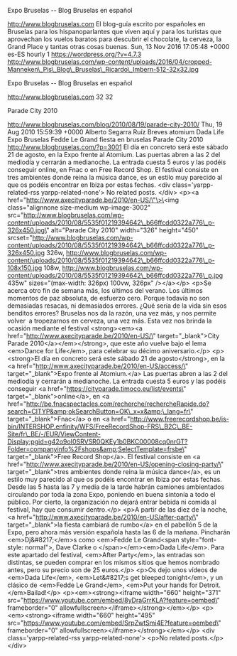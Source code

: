 Expo Bruselas -- Blog Bruselas en español

http://www.blogbruselas.com El blog-guía escrito por españoles en
Bruselas para los hispanoparlantes que viven aquí y para los turistas
que aprovechan los vuelos baratos para descubrir el chocolate, la
cerveza, la Grand Place y tantas otras cosas buenas. Sun, 13 Nov 2016
17:05:48 +0000 es-ES hourly 1 https://wordpress.org/?v=4.7.3
http://www.blogbruselas.com/wp-content/uploads/2016/04/cropped-Manneken\_Pis\_Blog\_Bruselas\_Ricardo\_Imbern-512-32x32.jpg

Expo Bruselas -- Blog Bruselas en español

http://www.blogbruselas.com 32 32

Parade City 2010

http://www.blogbruselas.com/blog/2010/08/19/parade-city-2010/ Thu, 19
Aug 2010 15:59:39 +0000 Alberto Segarra Ruíz Breves atomium Dada Life
Expo Bruselas Fedde Le Grand fiesta en bruselas Parade City 2010
http://www.blogbruselas.com/?p=3001 El día en concreto será este sábado
21 de agosto, en la Expo frente al Atomium. Las puertas abren a las 2
del mediodía y cerrarán a medianoche. La entrada cuesta 5 euros y las
podéis conseguir online, en Fnac o en Free Record Shop. El festival
consiste en tres ambientes donde reina la música dance, es un estilo muy
parecido al que os podéis encontrar en Ibiza por estas fechas. \<div
class=\'yarpp-related-rss yarpp-related-none\'\> No related posts.
\</div\> \<p\>\<a
href=\"http://www.axecityparade.be/2010/en-US/\"\>\<img
class=\"alignnone size-medium wp-image-3002\"
src=\"http://www.blogbruselas.com/wp-content/uploads/2010/08/5535f01219394642\_b66ffcdd0322a776\_p-326x450.jpg\"
alt=\"Parade City 2010\" width=\"326\" height=\"450\"
srcset=\"http://www.blogbruselas.com/wp-content/uploads/2010/08/5535f01219394642\_b66ffcdd0322a776\_p-326x450.jpg
326w,
http://www.blogbruselas.com/wp-content/uploads/2010/08/5535f01219394642\_b66ffcdd0322a776\_p-108x150.jpg
108w,
http://www.blogbruselas.com/wp-content/uploads/2010/08/5535f01219394642\_b66ffcdd0322a776\_p.jpg
435w\" sizes=\"(max-width: 326px) 100vw, 326px\" /\>\</a\>\</p\> \<p\>Se
acerca otro fin de semana más, los últimos del verano. Los últimos
momentos de paz absoluta, de esfuerzo cero. Porque todavía no son
demasiadas resacas, ni demasiados errores. ¿Qué sería de la vida sin
esos benditos errores? Bruselas nos da la razón, una vez más, y nos
permite volver  a tropezarnos en cerveza, una vez más. Esta vez nos
brinda la ocasión mediante el festival \<strong\>\<em\>\<a
href=\"http://www.axecityparade.be/2010/en-US/\"
target=\"\_blank\"\>City Parade 2010\</a\>\</em\>\</strong\>, que este
año vuelve bajo el lema \<em\>Dance for Life\</em\>, para celebrar su
décimo aniversario.\</p\> \<p\>\<strong\>El día en concreto será este
sábado 21 de agosto\</strong\>, en la \<a
href=\"http://www.axecityparade.be/2010/en-US/access/\"
target=\"\_blank\"\>Expo frente al Atomium.\</a\> Las puertas abren a
las 2 del mediodía y cerrarán a medianoche. La entrada cuesta 5 euros y
las podéis conseguir \<a
href=\"https://cityparade.timoco.eu/list/events\"
target=\"\_blank\"\>online\</a\>, en \<a
href=\"http://be.fnacspectacles.com/recherche/rechercheRapide.do?search=CITYP&amp;okSearchButton=OK\_x=x&amp;\_lang=fr\"
target=\"\_blank\"\>Fnac\</a\> o en \<a
href=\"http://www.freerecordshop.be/is-bin/INTERSHOP.enfinity/WFS/FreeRecordShop-FRS\_B2C\_BE-Site/fr\_BE/-/EUR/ViewContent-Display;pgid=g42o9oI0SRVSR0QKEy1b0BKC00008cq0nrGT?Folder=companyinfo%2Fshops&amp;SelectTemplate=frsbe\"
target=\"\_blank\"\>Free Record Shop\</a\>. El festival consiste en \<a
href=\"http://www.axecityparade.be/2010/en-US/opening-closing-party/\"
target=\"\_blank\"\>tres ambientes donde reina la música dance\</a\>, es
un estilo muy parecido al que os podéis encontrar en Ibiza por estas
fechas. Desde las 5 hasta las 7 y media de la tarde habrán camiones
ambientados circulando por toda la zona Expo, poniendo en buena sintonía
a todo el público. Por cierto, la organización no dejará entrar bebida
ni comida al festival, hay que consumir dentro.\</p\> \<p\>A partir de
las diez de la noche, \<a
href=\"http://www.axecityparade.be/2010/en-US/after-party/\"
target=\"\_blank\"\>la fiesta cambiará de rumbo\</a\> en el pabellón 5
de la Expo, pero ahora más versión española hasta las 6 de la mañana.
Pincharán \<em\>Dj&\#8217;\</em\>s como \<em\>Fedde Le Grand\<span
style=\"font-style: normal\"\>, Dave Clarke o \</span\>\</em\>\<em\>Dada
Life\</em\>. Para este apartado del festival, \<em\>After Party\</em\>,
las entradas son distintas, se pueden comprar en los mismos sitios que
hemos nombrado antes, pero su precio son de 25 euros.\</p\> \<p\>Os dejo
unos vídeos de \<em\>Dada Life\</em\>, \<em\>Let&\#8217;s get bleeped
tonight\</em\>, y un clásico de \<em\>Fedde Le Grand\</em\>, \<em\>Put
your hands for Detroit. \</em\>Bailad!\</p\>
\<p\>\<em\>\<strong\>\<iframe width=\"660\" height=\"371\"
src=\"https://www.youtube.com/embed/8yDraGrrKLA?feature=oembed\"
frameborder=\"0\" allowfullscreen\>\</iframe\>\</strong\>\</em\>\</p\>
\<p\>\<em\>\<strong\>\<iframe width=\"660\" height=\"495\"
src=\"https://www.youtube.com/embed/SrpZwtSmi4E?feature=oembed\"
frameborder=\"0\" allowfullscreen\>\</iframe\>\</strong\>\</em\>\</p\>
\<div class=\'yarpp-related-rss yarpp-related-none\'\> \<p\>No related
posts.\</p\> \</div\>
